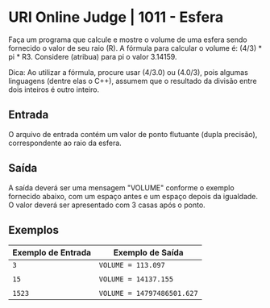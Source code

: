 # URI Online Judge | 1011 - Esfera
Faça um programa que calcule e mostre o volume de uma esfera sendo fornecido o valor de seu raio (R). A fórmula para calcular o volume é: (4/3) * pi * R3. Considere (atribua) para pi o valor 3.14159.

Dica: Ao utilizar a fórmula, procure usar (4/3.0) ou (4.0/3), pois algumas linguagens (dentre elas o C++), assumem que o resultado da divisão entre dois inteiros é outro inteiro.

## Entrada
O arquivo de entrada contém um valor de ponto flutuante (dupla precisão), correspondente ao raio da esfera.

## Saída
A saída deverá ser uma mensagem "VOLUME" conforme o exemplo fornecido abaixo, com um espaço antes e um espaço depois da igualdade. O valor deverá ser apresentado com 3 casas após o ponto.

## Exemplos
|Exemplo de Entrada|Exemplo de Saída|
|-|-|
|`3`|`VOLUME = 113.097`|
|||
|`15`|`VOLUME = 14137.155`|
|||
|`1523`|`VOLUME = 14797486501.627`|